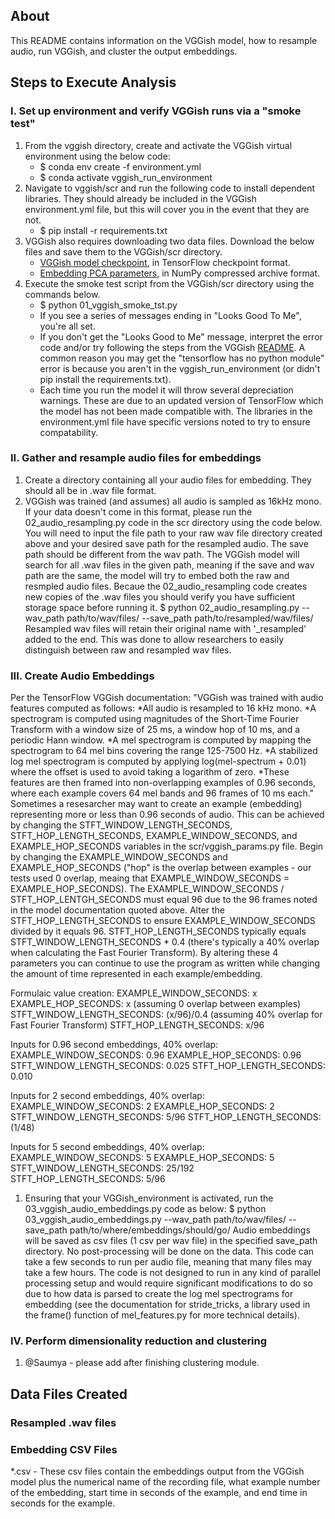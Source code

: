 ## About
This README contains information on the VGGish model, how to resample audio, run VGGish, and cluster the output embeddings.


## Steps to Execute Analysis

### I. Set up environment and verify VGGish runs via a "smoke test"
1. From the vggish directory, create and activate the VGGish virtual environment using the below code:
    - $ conda env create -f environment.yml 
    - $ conda activate vggish_run_environment
2. Navigate to vggish/scr and run the following code to install dependent libraries. They should already be included in the VGGish environment.yml file, but this will cover you in the event that they are not.
    - $ pip install -r requirements.txt
3. VGGish also requires downloading two data files. Download the below files and save them to the VGGish/scr directory.
    - [VGGish model checkpoint](https://storage.googleapis.com/audioset/VGGish_model.ckpt),
    in TensorFlow checkpoint format.
    - [Embedding PCA parameters](https://storage.googleapis.com/audioset/VGGish_pca_params.npz),
    in NumPy compressed archive format.
4. Execute the smoke test script from the VGGish/scr directory using the commands below.
    - $ python 01_vggish_smoke_tst.py
    - If you see a series of messages ending in "Looks Good To Me", you're all set.
    - If you don't get the "Looks Good to Me" message, interpret the error code and/or try following the steps from the VGGish [README](https://github.com/tensorflow/models/blob/master/research/audioset/VGGish/README.md). A common reason you may get the "tensorflow has no python module" error is because you aren't in the vggish_run_environment (or didn't pip install the requirements.txt).
    - Each time you run the model it will throw several depreciation warnings. These are due to an updated version of TensorFlow which the model has not been made compatible with. The libraries in the environment.yml file have specific versions noted to try to ensure compatability.


### II. Gather and resample audio files for embeddings
1. Create a directory containing all your audio files for embedding. They should all be in .wav file format.
2. VGGish was trained (and assumes) all audio is sampled as 16kHz mono. If your data doesn't come in this format, please run the 02_audio_resampling.py code in the scr directory using the code below. You will need to input the file path to your raw wav file directory created above and your desired save path for the resampled audio. The save path should be different from the wav path. The VGGish model will search for all .wav files in the given path, meaning if the save and wav path are the same, the model will try to embed both the raw and resmpled audio files. Becaue the 02_audio_resampling code creates new copies of the .wav files you should verify you have sufficient storage space before running it.
      $ python 02_audio_resampling.py --wav_path path/to/wav/files/ --save_path path/to/resampled/wav/files/
Resampled wav files will retain their original name with '_resampled' added to the end. This was done to allow researchers to easily distinguish between raw and resampled wav files.


### III. Create Audio Embeddings
Per the TensorFlow VGGish documentation:
"VGGish was trained with audio features computed as follows:
    *All audio is resampled to 16 kHz mono.
    *A spectrogram is computed using magnitudes of the Short-Time Fourier Transform with a window size of 25 ms, a window hop of 10 ms, and a periodic Hann window.
    *A mel spectrogram is computed by mapping the spectrogram to 64 mel bins covering the range 125-7500 Hz.
    *A stabilized log mel spectrogram is computed by applying log(mel-spectrum + 0.01) where the offset is used to avoid taking a logarithm of zero.
    *These features are then framed into non-overlapping examples of 0.96 seconds, where each example covers 64 mel bands and 96 frames of 10 ms each."
Sometimes a resesarcher may want to create an example (embedding) representing more or less than 0.96 seconds of audio. This can be achieved by changing the STFT_WINDOW_LENGTH_SECONDS, STFT_HOP_LENGTH_SECONDS, EXAMPLE_WINDOW_SECONDS, and EXAMPLE_HOP_SECONDS variables in the scr/vggish_params.py file. Begin by changing the EXAMPLE_WINDOW_SECONDS and EXAMPLE_HOP_SECONDS ("hop" is the overlap between examples - our tests used 0 overlap, meaing that EXAMPLE_WINDOW_SECONDS = EXAMPLE_HOP_SECONDS). The EXAMPLE_WINDOW_SECONDS / STFT_HOP_LENTGH_SECONDS must equal 96 due to the 96 frames noted in the model documentation quoted above. Alter the STFT_HOP_LENGTH_SECONDS to ensure EXAMPLE_WINDOW_SECONDS divided by it equals 96. STFT_HOP_LENGTH_SECONDS typically equals STFT_WINDOW_LENGTH_SECONDS * 0.4 (there's typically a 40% overlap when calculating the Fast Fourier Transform). By altering these 4 parameters you can continue to use the program as written while changing the amount of time represented in each example/embedding.

Formulaic value creation:
EXAMPLE_WINDOW_SECONDS: x
EXAMPLE_HOP_SECONDS: x (assuming 0 overlap between examples)
STFT_WINDOW_LENGTH_SECONDS: (x/96)/0.4 (assuming 40% overlap for Fast Fourier Transform)
STFT_HOP_LENGTH_SECONDS: x/96

Inputs for 0.96 second embeddings, 40% overlap:
EXAMPLE_WINDOW_SECONDS: 0.96
EXAMPLE_HOP_SECONDS: 0.96
STFT_WINDOW_LENGTH_SECONDS: 0.025
STFT_HOP_LENGTH_SECONDS: 0.010

Inputs for 2 second embeddings, 40% overlap:
EXAMPLE_WINDOW_SECONDS: 2
EXAMPLE_HOP_SECONDS: 2
STFT_WINDOW_LENGTH_SECONDS: 5/96
STFT_HOP_LENGTH_SECONDS: (1/48)

Inputs for 5 second embeddings, 40% overlap:
EXAMPLE_WINDOW_SECONDS: 5
EXAMPLE_HOP_SECONDS: 5
STFT_WINDOW_LENGTH_SECONDS: 25/192
STFT_HOP_LENGTH_SECONDS: 5/96

1. Ensuring that your VGGish_environment is activated, run the 03_vggish_audio_embeddings.py code as below:
      $ python 03_vggish_audio_embeddings.py --wav_path path/to/wav/files/ --save_path path/to/where/embeddings/should/go/
Audio embeddings will be saved as csv files (1 csv per wav file) in the specified save_path directory. No post-processing will be done on the data. This code can take a few seconds to run per audio file, meaning that many files may take a few hours. The code is not designed to run in any kind of parallel processing setup and would require significant modifications to do so due to how data is parsed to create the log mel spectrograms for embedding (see the documentation for stride_tricks, a library used in the frame() function of mel_features.py for more technical details).


### IV. Perform dimensionality reduction and clustering
1. @Saumya - please add after finishing clustering module.


## Data Files Created

### Resampled .wav files

### Embedding CSV Files
\*.csv - These csv files contain the embeddings output from the VGGish model plus the numerical name of the recording file, what example number of the embedding, start time in seconds of the example, and end time in seconds for the example.